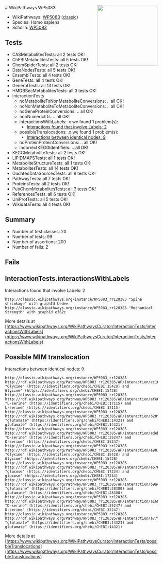 <img style="float: right; width: 200px" src="https://upload.wikimedia.org/wikipedia/commons/thumb/8/83/Wplogo_with_text_500.png/640px-Wplogo_with_text_500.png" />
# WikiPathways WP5083

* WikiPathways: [WP5083](https://wikipathways.org/pathways/WP5083) ([classic](https://classic.wikipathways.org/instance/WP5083))
* Species: Homo sapiens
* Scholia: [WP5083](https://scholia.toolforge.org/wikipathways/WP5083)
## Tests
* CASMetabolitesTests: all 2 tests OK!
* ChEBIMetabolitesTests: all 5 tests OK!
* ChemSpiderTests: all 2 tests OK!
* DataNodesTests: all 5 tests OK!
* EnsemblTests: all 4 tests OK!
* GeneTests: all 4 tests OK!
* GeneralTests: all 13 tests OK!
* HMDBSecMetabolitesTests: all 3 tests OK!
* InteractionTests
    * noMetaboliteToNonMetaboliteConversions: .. all OK!
    * noNonMetaboliteToMetaboliteConversions: .. all OK!
    * noGeneProteinConversions: .. all OK!
    * nonNumericIDs: .. all OK!
    * interactionsWithLabels: .x we found 1 problem(s):
        * [Interactions found that involve Labels: 2](#630d2679)
    * possibleTranslocations: .x we found 1 problem(s):
        * [Interactions between identical nodes: 9](#1c11820e)
    * noProteinProteinConversions: .. all OK!
    * incorrectKEGGIdentifiers: .. all OK!
* KEGGMetaboliteTests: all 2 tests OK!
* LIPIDMAPSTests: all 1 tests OK!
* MetaboliteStructureTests: all 1 tests OK!
* MetabolitesTests: all 14 tests OK!
* OudatedDataSourcesTests: all 8 tests OK!
* PathwayTests: all 7 tests OK!
* ProteinsTests: all 2 tests OK!
* PubChemMetabolitesTests: all 3 tests OK!
* ReferencesTests: all 6 tests OK!
* UniProtTests: all 5 tests OK!
* WikidataTests: all 4 tests OK!


## Summary

* Number of test classes: 20
* Number of tests: 99
* Number of assertions: 200
* Number of fails: 2

## Fails

<a name="630d2679" />

## InteractionTests.interactionsWithLabels

Interactions found that involve Labels: 2
```
http://classic.wikipathways.org/instance/WP5083_rr120385 "Spine shrinkage" with graphId bedee
http://classic.wikipathways.org/instance/WP5083_rr120385 "Mechanical Strength" with graphId ef62c
```

More details at [https://www.wikipathways.org/WikiPathwaysCurator/InteractionTests/interactionsWithLabels](https://www.wikipathways.org/WikiPathwaysCurator/InteractionTests/interactionsWithLabels)

<a name="1c11820e" />

## Possible MIM translocation

Interactions between identical nodes: 9
```
http://classic.wikipathways.org/instance/WP5083_rr120385 http://rdf.wikipathways.org/Pathway/WP5083_rr120385/WP/Interaction/ec10e "Glycine" (https://identifiers.org/chebi/CHEBI:15428) and 
Glycine" (https://identifiers.org/chebi/CHEBI:15428)
http://classic.wikipathways.org/instance/WP5083_rr120385 http://rdf.wikipathways.org/Pathway/WP5083_rr120385/WP/Interaction/efe0a "L-serine" (https://identifiers.org/chebi/CHEBI:17115) and 
L-serine" (https://identifiers.org/chebi/CHEBI:17115)
http://classic.wikipathways.org/instance/WP5083_rr120385 http://rdf.wikipathways.org/Pathway/WP5083_rr120385/WP/Interaction/b20fc "glutamate" (https://identifiers.org/chebi/CHEBI:14321) and 
glutamate" (https://identifiers.org/chebi/CHEBI:14321)
http://classic.wikipathways.org/instance/WP5083_rr120385 http://rdf.wikipathways.org/Pathway/WP5083_rr120385/WP/Interaction/adeb0 "D-serine" (https://identifiers.org/chebi/CHEBI:35247) and 
D-serine" (https://identifiers.org/chebi/CHEBI:35247)
http://classic.wikipathways.org/instance/WP5083_rr120385 http://rdf.wikipathways.org/Pathway/WP5083_rr120385/WP/Interaction/e981f "Glycine" (https://identifiers.org/chebi/CHEBI:15428) and 
Glycine" (https://identifiers.org/chebi/CHEBI:15428)
http://classic.wikipathways.org/instance/WP5083_rr120385 http://rdf.wikipathways.org/Pathway/WP5083_rr120385/WP/Interaction/e6704 "glucose" (https://identifiers.org/chebi/CHEBI:17234) and 
glucose" (https://identifiers.org/chebi/CHEBI:17234)
http://classic.wikipathways.org/instance/WP5083_rr120385 http://rdf.wikipathways.org/Pathway/WP5083_rr120385/WP/Interaction/b9a4a "glutamine" (https://identifiers.org/chebi/CHEBI:28300) and 
glutamine" (https://identifiers.org/chebi/CHEBI:28300)
http://classic.wikipathways.org/instance/WP5083_rr120385 http://rdf.wikipathways.org/Pathway/WP5083_rr120385/WP/Interaction/a1698 "D-serine" (https://identifiers.org/chebi/CHEBI:35247) and 
D-serine" (https://identifiers.org/chebi/CHEBI:35247)
http://classic.wikipathways.org/instance/WP5083_rr120385 http://rdf.wikipathways.org/Pathway/WP5083_rr120385/WP/Interaction/a77f1 "glutamate" (https://identifiers.org/chebi/CHEBI:14321) and 
glutamate" (https://identifiers.org/chebi/CHEBI:14321)
```

More details at [https://www.wikipathways.org/WikiPathwaysCurator/InteractionTests/possibleTranslocations](https://www.wikipathways.org/WikiPathwaysCurator/InteractionTests/possibleTranslocations)

